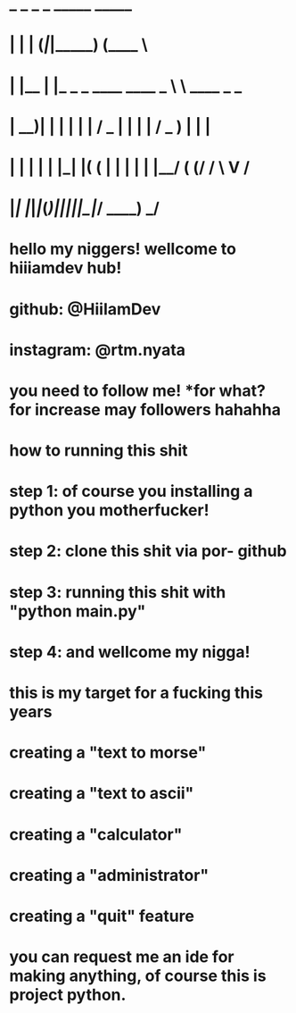 #  _     _ _ _ _____            _____              
# | |   | (_|_|_____)          (____ \             
# | |__ | |_ _   _   ____ ____  _   \ \ ____ _   _ 
# |  __)| | | | | | / _  |    \| |   | / _  ) | | |
# | |   | | | |_| |( ( | | | | | |__/ ( (/ / \ V / 
# |_|   |_|_|_(_____)_||_|_|_|_|_____/ \____) \_/  
                                                 
# hello my niggers! wellcome to hiiiamdev hub!
# github: @HiiIamDev 
# instagram: @rtm.nyata
# you need to follow me! *for what? for increase may followers hahahha

# how to running this shit 
# step 1: of course you installing a python you motherfucker!
# step 2: clone this shit via por- github
# step 3: running this shit with "python main.py"
# step 4: and wellcome my nigga!


# this is my target for a fucking this years 

# creating a "text to morse"
# creating a "text to ascii"
# creating a "calculator"
# creating a "administrator"
# creating a "quit" feature

# you can request me an ide for making anything, of course this is project python. 